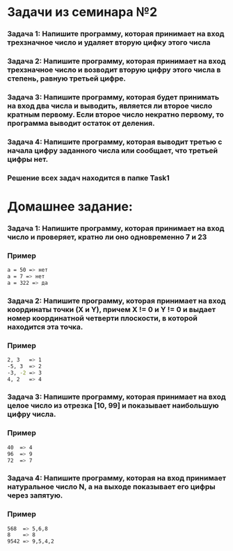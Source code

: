 # Задачи из семинара №2

### Задача 1: Напишите программу, которая принимает на вход трехзначное число и удаляет вторую цифку этого числа

### Задача 2: Напишите программу, которая принимает на вход трехзначное число и возводит вторую цифру этого числа в степень, равную третьей цифре.

### Задача 3: Напишите программу, которая будет принимать на вход два числа и выводить, является ли второе число кратным первому. Если второе число некратно первому, то программа выводит остаток от деления.

### Задача 4: Напишите программу, которая выводит третью с начала цифру заданного числа или сообщает, что третьей цифры нет.

### Решение всех задач находится в папке Task1

# Домашнее задание:

### Задача 1: Напишите программу, которая принимает на вход число и проверяет, кратно ли оно одновременно 7 и 23
### Пример
```sh
a = 50 => нет
a = 7 => нет
a = 322 => да
```

### Задача 2: Напишите программу, которая принимает на вход координаты точки (X и Y), причем X != 0 и Y != 0 и выдает номер координатной четверти плоскости, в которой находится эта точка.
### Пример
```sh
2, 3   => 1
-5, 3  => 2
-3, -2 => 3
4, 2   => 4
```
### Задача 3: Напишите программу, которая принимает на вход целое число из отрезка [10, 99] и показывает наибольшую цифру числа.
### Пример
```sh
40  => 4
96  => 9
72  => 7
```

### Задача 4: Напишите программу, которая на вход принимает натуральное число N, а на выходе показывает его цифры через запятую.
### Пример
```sh
568  => 5,6,8
8    => 8
9542 => 9,5,4,2
```

